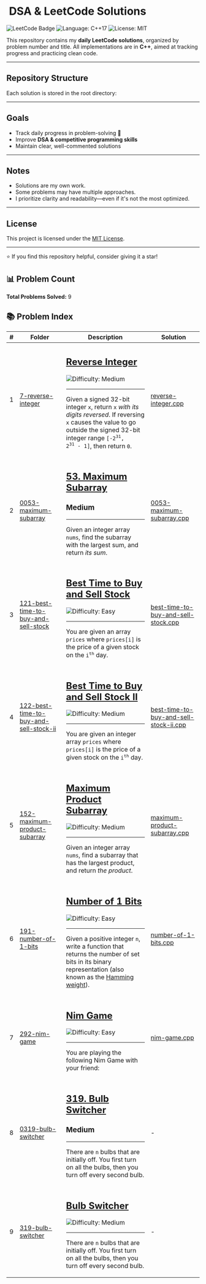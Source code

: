# ​ DSA & LeetCode Solutions

![LeetCode Badge](https://img.shields.io/badge/LeetCode-Progress-orange?style=for-the-badge&logo=leetcode)
![Language: C++17](https://img.shields.io/badge/Language-C%2B%2B–17-blue?style=for-the-badge)
![License: MIT](https://img.shields.io/badge/License-MIT-green?style=for-the-badge)

This repository contains my **daily LeetCode solutions**, organized by problem number and title. All implementations are in **C++**, aimed at tracking progress and practicing clean code.

---

##  Repository Structure

Each solution is stored in the root directory:


---

##  Goals

- Track daily progress in problem-solving 💪  
- Improve **DSA & competitive programming skills**  
- Maintain clear, well-commented solutions

---

##  Notes

- Solutions are my own work.  
- Some problems may have multiple approaches.  
- I prioritize clarity and readability—even if it's not the most optimized.

---

##  License

This project is licensed under the [MIT License](LICENSE).

---

⭐ If you find this repository helpful, consider giving it a star!

<!-- AUTO-GEN: START (do not remove or edit this line) -->
## 📊 Problem Count
**Total Problems Solved:** 9

## 📚 Problem Index

| # | Folder | Description | Solution |
|---:|--------|-------------|----------|
| 1 | [7-reverse-integer](7-reverse-integer) | <h2><a href="https://leetcode.com/problems/reverse-integer">Reverse Integer</a></h2> <img src='https://img.shields.io/badge/Difficulty-Medium-orange' alt='Difficulty: Medium' /><hr><p>Given a signed 32-bit integer <code>x</code>, return <code>x</code><em> with its digits reversed</em>. If reversing <code>x</code> causes the value to go outside the signed 32-bit integer range <code>[-2<sup>31</sup>, 2<sup>31</sup> - 1]</code>, then return <code>0</code>.</p> | [reverse-integer.cpp](7-reverse-integer/reverse-integer.cpp) |
| 2 | [0053-maximum-subarray](0053-maximum-subarray) | <h2><a href="https://leetcode.com/problems/maximum-subarray">53. Maximum Subarray</a></h2><h3>Medium</h3><hr><p>Given an integer array <code>nums</code>, find the <span data-keyword="subarray-nonempty">subarray</span> with the largest sum, and return <em>its sum</em>.</p> | [0053-maximum-subarray.cpp](0053-maximum-subarray/0053-maximum-subarray.cpp) |
| 3 | [121-best-time-to-buy-and-sell-stock](121-best-time-to-buy-and-sell-stock) | <h2><a href="https://leetcode.com/problems/best-time-to-buy-and-sell-stock">Best Time to Buy and Sell Stock</a></h2> <img src='https://img.shields.io/badge/Difficulty-Easy-brightgreen' alt='Difficulty: Easy' /><hr><p>You are given an array <code>prices</code> where <code>prices[i]</code> is the price of a given stock on the <code>i<sup>th</sup></code> day.</p> | [best-time-to-buy-and-sell-stock.cpp](121-best-time-to-buy-and-sell-stock/best-time-to-buy-and-sell-stock.cpp) |
| 4 | [122-best-time-to-buy-and-sell-stock-ii](122-best-time-to-buy-and-sell-stock-ii) | <h2><a href="https://leetcode.com/problems/best-time-to-buy-and-sell-stock-ii">Best Time to Buy and Sell Stock II</a></h2> <img src='https://img.shields.io/badge/Difficulty-Medium-orange' alt='Difficulty: Medium' /><hr><p>You are given an integer array <code>prices</code> where <code>prices[i]</code> is the price of a given stock on the <code>i<sup>th</sup></code> day.</p> | [best-time-to-buy-and-sell-stock-ii.cpp](122-best-time-to-buy-and-sell-stock-ii/best-time-to-buy-and-sell-stock-ii.cpp) |
| 5 | [152-maximum-product-subarray](152-maximum-product-subarray) | <h2><a href="https://leetcode.com/problems/maximum-product-subarray">Maximum Product Subarray</a></h2> <img src='https://img.shields.io/badge/Difficulty-Medium-orange' alt='Difficulty: Medium' /><hr><p>Given an integer array <code>nums</code>, find a <span data-keyword="subarray-nonempty">subarray</span> that has the largest product, and return <em>the product</em>.</p> | [maximum-product-subarray.cpp](152-maximum-product-subarray/maximum-product-subarray.cpp) |
| 6 | [191-number-of-1-bits](191-number-of-1-bits) | <h2><a href="https://leetcode.com/problems/number-of-1-bits">Number of 1 Bits</a></h2> <img src='https://img.shields.io/badge/Difficulty-Easy-brightgreen' alt='Difficulty: Easy' /><hr><p>Given a positive integer <code>n</code>, write a function that returns the number of <span data-keyword="set-bit">set bits</span> in its binary representation (also known as the <a href="http://en.wikipedia.org/wiki/Hamming_weight" target="_blank">Hamming weight</a>).</p> | [number-of-1-bits.cpp](191-number-of-1-bits/number-of-1-bits.cpp) |
| 7 | [292-nim-game](292-nim-game) | <h2><a href="https://leetcode.com/problems/nim-game">Nim Game</a></h2> <img src='https://img.shields.io/badge/Difficulty-Easy-brightgreen' alt='Difficulty: Easy' /><hr><p>You are playing the following Nim Game with your friend:</p> | [nim-game.cpp](292-nim-game/nim-game.cpp) |
| 8 | [0319-bulb-switcher](0319-bulb-switcher) | <h2><a href="https://leetcode.com/problems/bulb-switcher">319. Bulb Switcher</a></h2><h3>Medium</h3><hr><p>There are <code>n</code> bulbs that are initially off. You first turn on all the bulbs, then&nbsp;you turn off every second bulb.</p> | - |
| 9 | [319-bulb-switcher](319-bulb-switcher) | <h2><a href="https://leetcode.com/problems/bulb-switcher">Bulb Switcher</a></h2> <img src='https://img.shields.io/badge/Difficulty-Medium-orange' alt='Difficulty: Medium' /><hr><p>There are <code>n</code> bulbs that are initially off. You first turn on all the bulbs, then&nbsp;you turn off every second bulb.</p> | - |
<!-- AUTO-GEN: END -->
